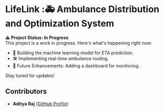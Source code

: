 # LifeLink :🚑 Ambulance Distribution and Optimization System

**⚠️ Project Status: In Progress**  
This project is a work in progress. Here's what's happening right now:
- 🚧 Building the machine learning model for ETA prediction.
- 🛠️ Implementing real-time ambulance routing.
- 🌟 Future Enhancements: Adding a dashboard for monitoring.

Stay tuned for updates!

## Contributors

- **Aditya Raj** ([GitHub Profile](https://github.com/aditya-raaj)) 
